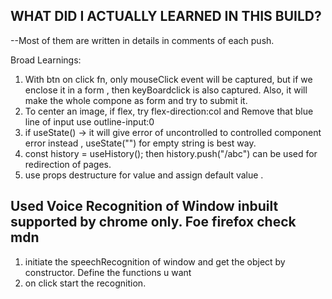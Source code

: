## WHAT DID I ACTUALLY LEARNED IN THIS BUILD?

--Most of them are written in details in comments of each push.

Broad Learnings:

1.  With btn on click fn, only mouseClick event will be captured, but if we enclose it in a form , then keyBoardclick is also captured.
    Also, it will make the whole compone as form and try to submit it.
2.  To center an image, if flex, try flex-direction:col and Remove that blue line of input use outline-input:0
3.  if useState() -> it will give error of uncontrolled to controlled component error instead , useState("") for empty string is best   way.
4.  const history = useHistory(); then history.push("/abc") can be used for redirection of pages.
5.  use props destructure for value and assign default value .

## Used Voice Recognition of Window inbuilt supported by chrome only. Foe firefox check mdn

1. initiate the speechRecognition of window and get the object by constructor. Define the functions u want
2. on click start the recognition.

